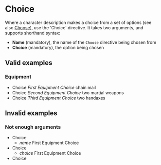# Choice

Where a character description makes a choice from a set of options (see also
[Choose](choose.md)), use the 'Choice' directive. It takes two arguments, and
supports shorthand syntax:

- **Name** (mandatory), the name of the `Choose` directive being chosen from
- **Choice** (mandatory), the option being chosen


## Valid examples

### Equipment
- Choice _First Equipment Choice_ chain mail
- Choice _Second Equipment Choice_ two martial weapons
- Choice _Third Equipment Choice_ two handaxes


## Invalid examples

### Not enough arguments
- Choice
    - _name_ First Equipment Choice
- Choice
    - _choice_ First Equipment Choice
- Choice
